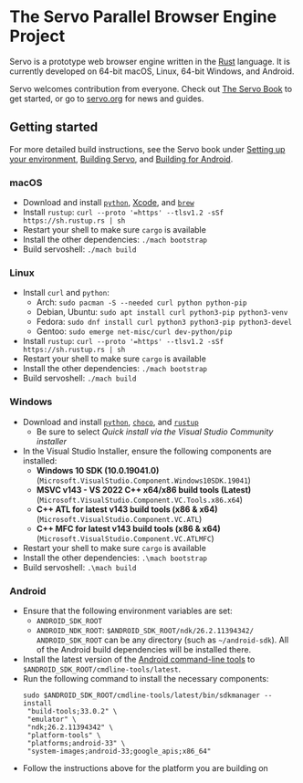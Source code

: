 # The Servo Parallel Browser Engine Project

Servo is a prototype web browser engine written in the
[Rust](https://github.com/rust-lang/rust) language. It is currently developed on
64-bit macOS, Linux, 64-bit Windows, and Android.

Servo welcomes contribution from everyone. Check out [The Servo Book](https://book.servo.org) to get started, or go to [servo.org](https://servo.org/) for news and guides.

## Getting started

For more detailed build instructions, see the Servo book under [Setting up your environment](https://book.servo.org/hacking/setting-up-your-environment.html), [Building Servo](https://book.servo.org/hacking/building-servo.html), and [Building for Android](https://book.servo.org/hacking/building-for-android.html).

### macOS

- Download and install [`python`](https://www.python.org/downloads/macos/), [Xcode](https://developer.apple.com/xcode/), and [`brew`](https://brew.sh/)
- Install `rustup`: `curl --proto '=https' --tlsv1.2 -sSf https://sh.rustup.rs | sh`
- Restart your shell to make sure `cargo` is available
- Install the other dependencies: `./mach bootstrap`
- Build servoshell: `./mach build`

### Linux

- Install `curl` and `python`:
  - Arch: `sudo pacman -S --needed curl python python-pip`
  - Debian, Ubuntu: `sudo apt install curl python3-pip python3-venv`
  - Fedora: `sudo dnf install curl python3 python3-pip python3-devel`
  - Gentoo: `sudo emerge net-misc/curl dev-python/pip`
- Install `rustup`: `curl --proto '=https' --tlsv1.2 -sSf https://sh.rustup.rs | sh`
- Restart your shell to make sure `cargo` is available
- Install the other dependencies: `./mach bootstrap`
- Build servoshell: `./mach build`

### Windows

- Download and install [`python`](https://www.python.org/downloads/windows/), [`choco`](https://chocolatey.org/install#individual), and [`rustup`](https://win.rustup.rs/)
  - Be sure to select *Quick install via the Visual Studio Community installer*
- In the Visual Studio Installer, ensure the following components are installed:
  - **Windows 10 SDK (10.0.19041.0)** (`Microsoft.VisualStudio.Component.Windows10SDK.19041`)
  - **MSVC v143 - VS 2022 C++ x64/x86 build tools (Latest)** (`Microsoft.VisualStudio.Component.VC.Tools.x86.x64`)
  - **C++ ATL for latest v143 build tools (x86 & x64)** (`Microsoft.VisualStudio.Component.VC.ATL`)
  - **C++ MFC for latest v143 build tools (x86 & x64)** (`Microsoft.VisualStudio.Component.VC.ATLMFC`)
- Restart your shell to make sure `cargo` is available
- Install the other dependencies: `.\mach bootstrap`
- Build servoshell: `.\mach build`

### Android

- Ensure that the following environment variables are set:
  - `ANDROID_SDK_ROOT`
  - `ANDROID_NDK_ROOT`: `$ANDROID_SDK_ROOT/ndk/26.2.11394342/`
 `ANDROID_SDK_ROOT` can be any directory (such as `~/android-sdk`).
  All of the Android build dependencies will be installed there.
- Install the latest version of the [Android command-line
  tools](https://developer.android.com/studio#command-tools) to
  `$ANDROID_SDK_ROOT/cmdline-tools/latest`.
- Run the following command to install the necessary components:
  ```shell
  sudo $ANDROID_SDK_ROOT/cmdline-tools/latest/bin/sdkmanager --install
   "build-tools;33.0.2" \
   "emulator" \
   "ndk;26.2.11394342" \
   "platform-tools" \
   "platforms;android-33" \
   "system-images;android-33;google_apis;x86_64"
  ```
- Follow the instructions above for the platform you are building on

